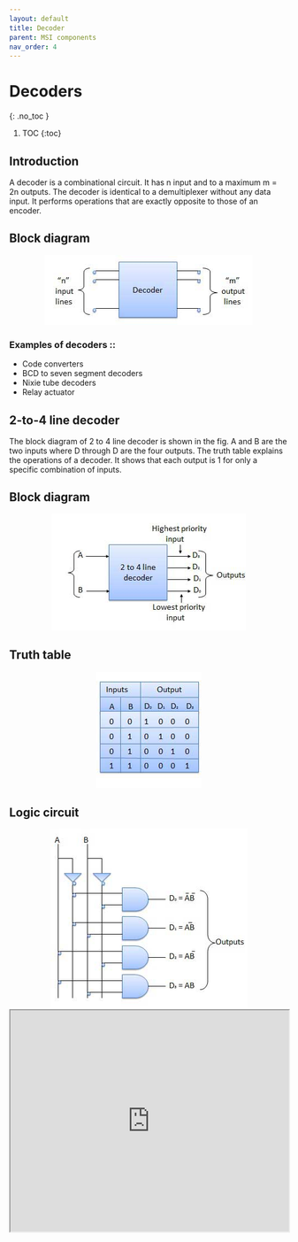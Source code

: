 ```yaml
---
layout: default
title: Decoder
parent: MSI components
nav_order: 4
---
```


# Decoders
{: .no_toc }

1. TOC
{:toc}

## Introduction

A decoder is a combinational circuit. 
It has n input and to a maximum m = 2n outputs. 
The decoder is identical to a demultiplexer without any data input. 
It performs operations that are exactly opposite to those of an encoder.


## Block diagram

<div style="text-align:center"><img src="../../assets/images/decoder_blockdiagram.jpg" /></div>

### Examples of decoders ::
   
* Code converters
* BCD to seven segment decoders
* Nixie tube decoders
* Relay actuator

## 2-to-4 line decoder

The block diagram of 2 to 4 line decoder is shown in the fig. 
A and B are the two inputs where D through D are the four outputs. 
The truth table explains the operations of a decoder. 
It shows that each output is 1 for only a specific combination of inputs.

## Block diagram

<div style="text-align:center"><img src="../../assets/images/two_fourdecoder_blockdiagram.jpg" /></div>

## Truth table

<div style="text-align:center"><img src="../../assets/images/two_fourdecoder_truthtable.jpg" /></div>

## Logic circuit

<div style="text-align:center"><img src="../../assets/images/two_fourdecoder_logiccircuit.jpg" /></div>


<iframe width="100%" height="400px" src="https://circuitverse.org/simulator/embed/763" id="projectPreview" scrolling="no" webkitAllowFullScreen mozAllowFullScreen allowFullScreen> </iframe>
